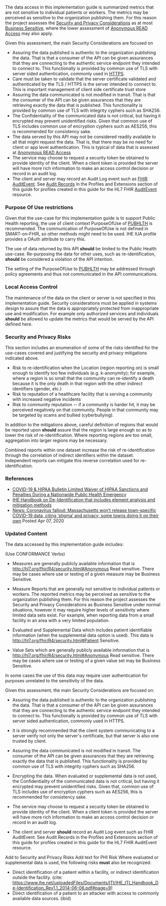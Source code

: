 The data access in this implementation guide is summarized metrics that are not sensitive to individual patients or workers. The metrics may be perceived as sensitive to the
organization publishing them. For this reason the project assesses the
[Security and Privacy Considerations](http://hl7.org/fhir/R4/security.html#SecPrivConsiderations) as at most
[Business Sensitive](http://hl7.org/fhir/R4/security.html#Business), where the lower assessment of [Anonymous READ Access](http://hl7.org/fhir/R4/security.html#Anonymous)
may also apply.

Given this assessment, the main Security Considerations are focused on
- Assuring the data published is authentic to the organization publishing the data. That is that a consumer of the API can be given assurances that they are
  connecting to the authentic service endpoint they intended to connect to. This functionally is provided by common use of TLS with server sided authentication,
  commonly used in [HTTPS](http://hl7.org/fhir/R4/security.html#http).
- Care must be taken to validate that the server certificate validated and authenticated by the TLS / HTTPS is the server intended to connect to. This is
  important management of client side certificate trust store
- Assuring the data communicated is not modified in transit. That is that the consumer of the API can be given assurances that they are retrieving exactly the
  data that is published. This functionality is provided by common use of TLS with integrity cyphers such as SHA256.
- The Confidentiality of the communicated data is not critical, but having it encrypted may prevent unidentified risks. Given that common use of TLS includes
  common use of encryption cyphers such as AES256, this is recommended for consistency sake.
- The data served by this API may not be considered readily available to all that might request the data. That is, that there may be no need for client or
  app level authentication. This is typical of data that is assessed at [Anonymous READ Access](http://hl7.org/fhir/R4/security.html#Anonymous)
- The service may choose to request a security token be obtained to provide identity of the client. When a client token is provided the server will have
  more rich information to make an access control decision or record in an audit log.
- The client and server may record an Audit Log event such as [FHIR AuditEvent](http://hl7.org/fhir/R4/security.html#audit).  See
  [Audit Records](profiles_and_extensions.html#audit-records) in the Profiles and Extensions section of this guide for profiles created in this guide for
  the HL7 FHIR [AuditEvent](http://www.hl7.org/fhir/AuditEvent.html) resource.

### Purpose Of Use restrictions
Given that the use-case for this implementation guide is to support Public Health reporting, the use of client context PurposeOfUse of [PUBHLTH](http://hl7.org/fhir/R4/v3/ActReason/cs.html#v3-ActReason-PUBHLTH) is recommended. The communication of PurposeOfUse is not defined in SMART-on-FHIR, so other methods might need to be used. IHE IUA profile provides a OAuth attribute to carry this.

The use of data returned by this API **should** be limited to the Public Health use-case. Re-purposing the data for other uses, such as re-identification, **should** be considered a violation of the API intention.

The setting of the PurposeOfUse to [PUBHLTH](http://hl7.org/fhir/R4/v3/ActReason/cs.html#v3-ActReason-PUBHLTH) may be addressed through policy agreements and thus not communicated in the API communications.

### Local Access Control
The maintenance of the data on the client or server is not specified in this implementation guide. Security considerations must be applied in systems design to assure that the data is appropriately protected from inappropriate use and modification. For example only authorized services and individuals **should** be allowed to update the metrics that would be served by the API defined here.

### Security and Privacy Risks
This section includes an enumeration of some of the risks identified for the use-cases covered and justifying the security and privacy mitigations indicated above.

- Risk to re-identification when the Location (region reporting on) is small enough to identify too few individuals (e.g. k-anonymity); for example, where a region is so small that the community can re-identify a death because it is the only death in that region with the other indirect identifiers (gender, etc.)
- Risk to reputation of a healthcare facility that is serving a community with increased negative incidents
- Risk to community reputation -- if a community is harder hit, it may be perceived negatively on that community. People in that community may be targeted by scams and bullied (cyberbullying).

In addition to the mitigations above, careful definition of regions that would be reported upon **should** assure that the region is large enough so as to lower the risk of re-identification. Where reporting regions are too small, aggregation into larger regions may be necessary.

Combined reports within one dataset increase the risk of re-identification through the correlation of indirect identifiers within the dataset. Independent reports can mitigate this reverse correlation used for re-identification.

### References
* [COVID-19 & HIPAA Bulletin Limited Waiver of HIPAA Sanctions and Penalties During a Nationwide Public Health Emergency](https://www.hhs.gov/sites/default/files/hipaa-and-covid-19-limited-hipaa-waiver-bulletin-508.pdf)
* [IHE Handbook on De-Identification that includes element analysis and mitigation methods](https://wiki.ihe.net/index.php/Healthcare_De-Identification_Handbook)
* [News: Coronavirus fallout: Massachusetts won’t release town-specific COVID-19 data, citing ‘stigma’ and privacy; some towns doing it on their own](https://www.masslive.com/coronavirus/2020/04/coronavirus-fallout-massachusetts-wont-release-town-specific-covid-19-data-citing-stigma-and-privacy-some-towns-doing-it-on-their-own.html) Posted Apr 07, 2020

### Updated Content
The data accessed by this implementation guide includes:

(Use CONFORMANCE Verbs)

* Measures are generally publicly available information that is http://hl7.org/fhir/R4/security.html#Anonymous Read sensitive. There may be
cases where use or testing of a given measure may be Business Sensitive.

* Measure Reports that are generally not sensitive to individual patients or workers. The reported metrics may be perceived as sensitive to the organization publishing them. For this reason the project assesses the Security and Privacy Considerations as Business Sensitive under normal situations, however it may require higher levels of sensitivity where limited data sets exist. For example, when reporting data from a small facility in an area with a very limited population.

* Evaluated and Supplemental Data which includes patient identifiable information (when the supplemental data option is used).  This data is http://hl7.org/fhir/R4/security.html#Patient Sensitive.

* Value Sets which are generally publicly available information that is http://hl7.org/fhir/R4/security.html#Anonymous Read sensitive. There may be
cases where use or testing of a given value set may be Business Sensitive.

In some cases the use of this data may require user authentication for purposes unrelated to the sensitivity of the data.

Given this assessment, the main Security Considerations are focused on:
* Assuring the data published is authentic to the organization publishing the data. That is that a consumer of the API can be given assurances that they are connecting to the authentic service endpoint they intended to connect to. This functionally is provided by common use of TLS with server sided authentication, commonly used in HTTPS.

* It is strongly recommended that the client system communicating to a server verify not only the server's certificate, but that server is also one trusted by client.

* Assuring the data communicated is not modified in transit. The consumer of the API can be given assurances that they are retrieving exactly the data that is published. This functionality is provided by common use of TLS with integrity cyphers such as SHA256.

* Encrypting the data. When evaluated or supplemental data is not used, the Confidentiality of the communicated data is not critical, but having it encrypted may prevent unidentified risks. Given that, common use of TLS includes use of encryption cyphers such as AES256, this is recommended for consistency sake.

* The service may choose to request a security token be obtained to provide identity of the client. When a client token is provided the server will have more rich information to make an access control decision or record in an audit log.

* The client and server **should** record an Audit Log event such as FHIR AuditEvent. See Audit Records in the Profiles and Extensions section of this guide for profiles created in this guide for the HL7 FHIR AuditEvent resource.

Add to Security and Privacy Risks
Add text for PHI Risk
Where evaluated or supplemental data is used, the following risks **must** also be recognized:
* Direct identification of a patient within a facility, or indirect identification outside the facility. (cite: https://www.ihe.net/uploadedFiles/Documents/ITI/IHE_ITI_Handbook_De-Identification_Rev1.1_2014-06-06.pdf#page=9)
* Direct identification of a patient to an attacker with access to commonly available data sources. (ibid)
